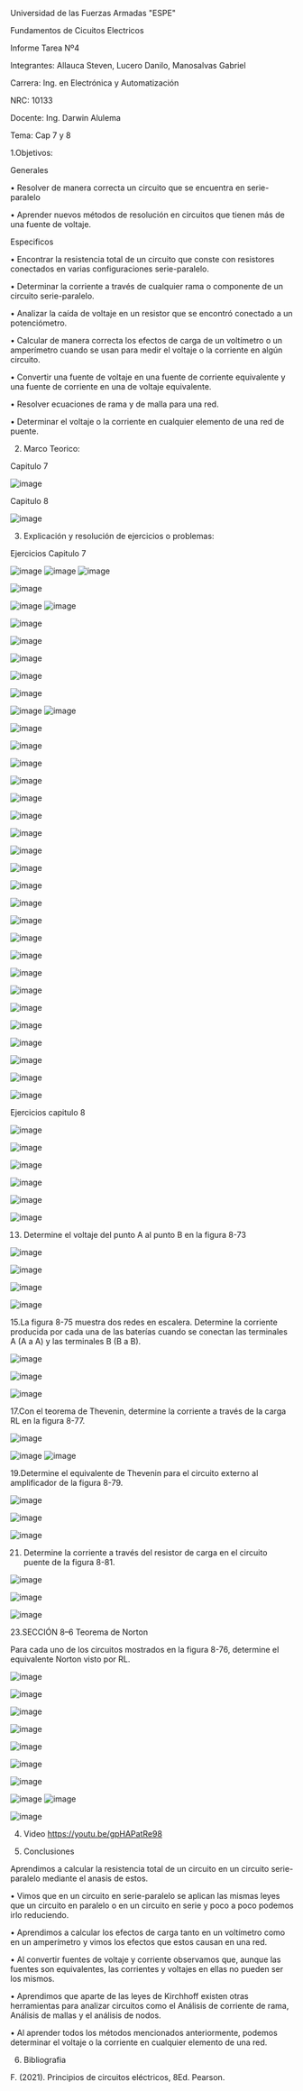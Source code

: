 Universidad de las Fuerzas Armadas "ESPE"

Fundamentos de Cicuitos Electricos

Informe Tarea Nº4

Integrantes: Allauca Steven, Lucero Danilo, Manosalvas Gabriel

Carrera: Ing. en Electrónica y Automatización

NRC: 10133

Docente: Ing. Darwin Alulema

Tema: Cap 7 y 8

1.Objetivos:

Generales

• Resolver de manera correcta un circuito que se encuentra en serie-paralelo

• Aprender nuevos métodos de resolución en circuitos que tienen más de una fuente de voltaje.

Especificos

• Encontrar la resistencia total de un circuito que conste con resistores conectados en varias configuraciones serie-paralelo.

• Determinar la corriente a través de cualquier rama o componente de un circuito serie-paralelo.

• Analizar la caída de voltaje en un resistor que se encontró conectado a un potenciómetro.

• Calcular de manera correcta los efectos de carga de un voltímetro o un amperímetro cuando se usan para medir el voltaje o la corriente en algún circuito.

• Convertir una fuente de voltaje en una fuente de corriente equivalente y una fuente de corriente en una de voltaje equivalente.

• Resolver ecuaciones de rama y de malla para una red.

• Determinar el voltaje o la corriente en cualquier elemento de una red de puente.

2. Marco Teorico:

Capitulo 7

![image](https://user-images.githubusercontent.com/94026628/146932557-18d77cbd-90e8-4eee-82d0-e26eb27cab47.png)

Capitulo 8

![image](https://user-images.githubusercontent.com/94026628/146932616-6a2cfcae-4ad5-418a-88df-97e658b7a4ba.png)

3. Explicación y resolución de ejercicios o problemas:

Ejercicios Capitulo 7

![image](https://user-images.githubusercontent.com/94026628/146933620-a79e448e-d743-43e9-aa1b-b0afaa4ac4ef.png)
![image](https://user-images.githubusercontent.com/94026628/146934346-016327ea-f2ec-4edf-8032-f5cae806940c.png)
![image](https://user-images.githubusercontent.com/94026628/146934424-552144a6-2070-494b-ad2e-64acaa84cf44.png)

![image](https://user-images.githubusercontent.com/94026628/146935041-4072f6ed-0f68-43e8-a988-77edf72416b2.png)


![image](https://user-images.githubusercontent.com/94026628/146935088-f14e9f5b-0cac-4018-8ae2-f13eec91456e.png)
![image](https://user-images.githubusercontent.com/94026628/146935143-1abd9207-a8a4-41b3-ba5d-0add3854d62e.png)

![image](https://user-images.githubusercontent.com/94026628/146935173-f5528677-8f9b-44b4-8854-7306591830c0.png)

![image](https://user-images.githubusercontent.com/94026628/146936065-5b707bca-c604-4d42-a180-42cd826f6953.png)

![image](https://user-images.githubusercontent.com/94026628/146936090-836c9abf-9d42-4f1d-acba-c29270b6203f.png)

![image](https://user-images.githubusercontent.com/94026628/146936126-fd2d614f-e7d4-4215-9053-ae3a44498887.png)

![image](https://user-images.githubusercontent.com/94026628/146936148-fc8e630e-9fb1-41a7-9f85-5226511c6f25.png)

![image](https://user-images.githubusercontent.com/94026628/146936393-b30eecbf-e8a9-494c-a39a-a6d345ae28c8.png)
![image](https://user-images.githubusercontent.com/94026628/146936467-413c4761-0210-49f7-9301-e7a677601325.png)

![image](https://user-images.githubusercontent.com/94026628/146936528-618b0c1e-465f-4f02-8517-acb4aaa7703d.png)

![image](https://user-images.githubusercontent.com/94026628/146936540-e76ccd03-a5b4-4698-bb84-fe0a184089a9.png)

![image](https://user-images.githubusercontent.com/94026628/146937372-6a2477d0-09c2-4536-a620-d3b752f1d8aa.png)

![image](https://user-images.githubusercontent.com/94026628/146937420-73a9684b-a95f-4c14-bea0-0762072d91a5.png)

![image](https://user-images.githubusercontent.com/94026628/146937483-67fb4a5e-4688-4c16-b85a-0ce00ba0ed7b.png)

![image](https://user-images.githubusercontent.com/94026628/146937505-164c5461-c96d-4893-91b8-1f487946cd56.png)

![image](https://user-images.githubusercontent.com/94026628/146937534-7fd4a0d8-8e6d-4e1a-8b39-633b8802b2a1.png)

![image](https://user-images.githubusercontent.com/94026628/146937560-f1cf7f34-5435-4853-b7f6-e1b914ab6d1d.png)

![image](https://user-images.githubusercontent.com/94026628/146937577-7ab258e9-a8c8-4864-a1d1-34ab0c2e2e9d.png)

![image](https://user-images.githubusercontent.com/94026628/146937597-2ffd10c7-71e6-4657-81c7-2d22b656e5fb.png)

![image](https://user-images.githubusercontent.com/94026628/146938245-e9a3085a-3d15-442b-bf7a-fa1fef6fb25d.png)

![image](https://user-images.githubusercontent.com/94026628/146938261-41be1fe8-2d2c-473f-bac4-e38ffaafa3cc.png)

![image](https://user-images.githubusercontent.com/94026628/146938288-e21462a2-b04c-4c33-a1fb-246ea48fad5f.png)

![image](https://user-images.githubusercontent.com/94026628/146938356-c5c790e6-a9fe-4bb5-90b1-01a3f9f759f9.png)

![image](https://user-images.githubusercontent.com/94026628/146938387-91fd47ad-0122-4023-b1e8-2491a2767e62.png)

![image](https://user-images.githubusercontent.com/94026628/146938403-331db15c-6b61-4558-a89f-72a1c6413930.png)

![image](https://user-images.githubusercontent.com/94026628/146938435-c0b35034-a2be-467b-9a4a-aefa858ed4f7.png)

![image](https://user-images.githubusercontent.com/94026628/146938469-35099a12-3fb1-46bd-a44a-9971b08f0bfd.png)

![image](https://user-images.githubusercontent.com/94026628/146938495-017fe3d7-eee4-44b4-bc26-be454a56653c.png)

![image](https://user-images.githubusercontent.com/94026628/146938509-f6e3c13c-9ea0-44a4-b216-1dac24feaf33.png)

![image](https://user-images.githubusercontent.com/94026628/146938532-cde2198d-acbe-4c2d-8836-bdd486caa04a.png)

![image](https://user-images.githubusercontent.com/94026628/146938548-6b8b1c53-dbb6-490e-bf92-c720fa37ae9f.png)

Ejercicios capitulo 8

![image](https://user-images.githubusercontent.com/94026628/146939386-e2d29032-1614-4c90-b726-2801e824bdbb.png)

![image](https://user-images.githubusercontent.com/94026628/146939470-d39171f7-2828-480b-bd6c-2c4ef4109616.png)

![image](https://user-images.githubusercontent.com/94026628/146939499-c7498b7d-e348-4a1d-babf-e2580e63add5.png)

![image](https://user-images.githubusercontent.com/94026628/146940308-05bb804d-11ba-4466-b056-3058a01f4913.png)

![image](https://user-images.githubusercontent.com/94026628/146940378-15a50329-6434-4f48-ac0a-fa99e38e7e57.png)

![image](https://user-images.githubusercontent.com/94026628/146940438-ca18ef1d-a9f8-494d-aeae-81850eb46bbb.png)

13. Determine el voltaje del punto A al punto B en la figura 8-73


![image](https://user-images.githubusercontent.com/94026628/146957900-0b12e6a8-17d1-4c84-8664-c75d9fe52030.png)

![image](https://user-images.githubusercontent.com/94026628/146957913-6f5121d7-e51d-461d-a5e5-8ee93d166389.png)

![image](https://user-images.githubusercontent.com/94026628/146957971-45da05ba-fb7c-4475-a48b-aa5a7a23753f.png)

![image](https://user-images.githubusercontent.com/94026628/146958014-bc1b8099-a22e-4423-b18a-dd13c7f526f2.png)

15.La figura 8-75 muestra dos redes en escalera. Determine la corriente producida por cada una de las baterías cuando se conectan las terminales A (A a A) y las terminales B (B a B).

![image](https://user-images.githubusercontent.com/94026628/146958082-67d951c2-75f9-463d-95d2-309f50e02fec.png)

![image](https://user-images.githubusercontent.com/94026628/146958095-4883377e-5d44-4e8c-a17d-10ac206ac04f.png)

![image](https://user-images.githubusercontent.com/94026628/146958136-4a4a5df1-4fa2-4df2-8266-efb6b65e69d9.png)

17.Con el teorema de Thevenin, determine la corriente a través de la carga RL en la figura 8-77.

![image](https://user-images.githubusercontent.com/94026628/146958178-da85a6a5-b4af-4f23-b70d-85a6a30924b9.png)

![image](https://user-images.githubusercontent.com/94026628/146958189-215f36f9-0ba0-4036-882d-343b4e376359.png)
![image](https://user-images.githubusercontent.com/94026628/146958206-766ab463-b075-4b68-bfbd-83df8b0c0bc2.png)

19.Determine el equivalente de Thevenin para el circuito externo al amplificador de la figura 8-79.

![image](https://user-images.githubusercontent.com/94026628/146958287-e05e986e-e231-46b9-8c8f-db32646cbf12.png)

![image](https://user-images.githubusercontent.com/94026628/146958307-0255f62f-fcd8-415d-af67-6becc5549bd5.png)

![image](https://user-images.githubusercontent.com/94026628/146958339-1b7c7aec-0923-4752-b5d5-47d47a885b77.png)

21. Determine la corriente a través del resistor de carga en el circuito puente de la figura 8-81.

![image](https://user-images.githubusercontent.com/94026628/146958409-ce8fbc67-578b-4b8f-897d-b7bb42d493d2.png)

![image](https://user-images.githubusercontent.com/94026628/146958430-83058d79-4c51-4bfd-8115-2280bb35533b.png)

![image](https://user-images.githubusercontent.com/94026628/146958454-3203b9b0-e71e-4449-9113-7b9468f6c494.png)

23.SECCIÓN 8–6 Teorema de Norton

Para cada uno de los circuitos mostrados en la figura 8-76, determine el equivalente Norton visto por RL.

![image](https://user-images.githubusercontent.com/94026628/146958518-b8ed8658-8f01-45ed-a233-e3855ab8a497.png)

![image](https://user-images.githubusercontent.com/94026628/146958542-f330263b-9880-4e22-8029-5f000b356469.png)


![image](https://user-images.githubusercontent.com/94026628/146941820-7d41af84-142b-4a28-bf0b-1805ea721e31.png)

![image](https://user-images.githubusercontent.com/94026628/146941834-a88ce434-cbbc-460d-89c8-cfcc09c926d6.png)

![image](https://user-images.githubusercontent.com/94026628/146941853-726f1e6f-ad97-4957-a773-8d552a1dc121.png)

![image](https://user-images.githubusercontent.com/94026628/146941869-9c7cef92-e97d-48a6-b211-59fabca2490c.png)

![image](https://user-images.githubusercontent.com/94026628/146941887-d0ee704c-7d2a-41d9-8f23-387e26140856.png)

![image](https://user-images.githubusercontent.com/94026628/146941911-59086072-1cbc-448c-9e8b-91b8bee46945.png)
![image](https://user-images.githubusercontent.com/94026628/146941934-950f454b-be9c-4fd0-b5db-a8ffc3bb5d33.png)

![image](https://user-images.githubusercontent.com/94026628/146941976-d31f92f3-4fc9-4129-874e-d6d8cdb3f93a.png)

4. Video https://youtu.be/gpHAPatRe98 

5. Conclusiones

Aprendimos a calcular la resistencia total de un circuito en un circuito serie-paralelo mediante el anasis de estos.

• Vimos que en un circuito en serie-paralelo se aplican las mismas leyes que un circuito en paralelo o en un circuito en serie y poco a poco podemos irlo reduciendo.

• Aprendimos a calcular los efectos de carga tanto en un voltímetro como en un amperímetro y vimos los efectos que estos causan en una red.

• Al convertir fuentes de voltaje y corriente observamos que, aunque las fuentes son equivalentes, las corrientes y voltajes en ellas no pueden ser los mismos.

• Aprendimos que aparte de las leyes de Kirchhoff existen otras herramientas para analizar circuitos como el Análisis de corriente de rama, Análisis de mallas y el análisis de nodos.

• Al aprender todos los métodos mencionados anteriormente, podemos determinar el voltaje o la corriente en cualquier elemento de una red.

6. Bibliografia 

F. (2021). Principios de circuitos eléctricos, 8Ed. Pearson.

